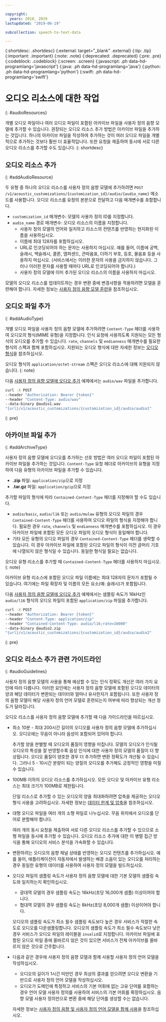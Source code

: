 ```yaml
---

copyright:
  years: 2018, 2019
lastupdated: "2019-06-19"

subcollection: speech-to-text-data

---
```


{:shortdesc: .shortdesc}
{:external: target="_blank" .external}
{:tip: .tip}
{:important: .important}
{:note: .note}
{:deprecated: .deprecated}
{:pre: .pre}
{:codeblock: .codeblock}
{:screen: .screen}
{:javascript: .ph data-hd-programlang='javascript'}
{:java: .ph data-hd-programlang='java'}
{:python: .ph data-hd-programlang='python'}
{:swift: .ph data-hd-programlang='swift'}

# 오디오 리소스에 대한 작업
{: #audioResources}

개별 오디오 파일이나 여러 오디오 파일이 포함된 아카이브 파일을 사용자 정의 음향 모델에 추가할 수 있습니다. 권장되는 오디오 리소스 추가 방법은 아카이브 파일을 추가하는 것입니다. 하나의 아카이브 파일을 작성하여 추가하는 것이 여러 오디오 파일을 개별적으로 추가하는 것보다 훨씬 더 효율적입니다. 또한 요청을 제출하여 동시에 서로 다른 오디오 리소스를 추가할 수도 있습니다.
{: shortdesc}

## 오디오 리소스 추가
{: #addAudioResource}

두 유형 중 하나의 오디오 리소스를 사용자 정의 음향 모델에 추가하려면 `POST /v1/acoustic_customizations/{customization_id}/audio/{audio_name}` 메소드를 사용합니다. 오디오 리소스를 요청의 본문으로 전달하고 다음 매개변수를 포함합니다.

-   `customization_id` 매개변수: 모델의 사용자 정의 ID를 지정합니다.
-   `audio_name` 경로 매개변수: 오디오 리소스의 이름을 지정합니다.
    -   사용자 정의 모델의 언어와 일치하고 리소스의 컨텐츠를 반영하는 현지화된 이름을 사용하십시오.
    -   이름에 최대 128자를 포함하십시오.
    -   URL로 인코딩되어야 하는 문자는 사용하지 마십시오. 예를 들어, 이름에 공백, 슬래시, 백슬래시, 콜론, 앰퍼샌드, 큰따옴표, 더하기 부호, 등호, 물음표 등을 사용하지 마십시오. (서비스에서는 이러한 문자의 사용을 금지하지 않습니다. 그러나 이러한 문자를 사용할 때마다 URL로 인코딩되어야 합니다.)
    -   사용자 정의 모델에 이미 추가된 오디오 리소스의 이름을 사용하지 마십시오.

모델의 오디오 리소스를 업데이트하는 경우 변환 중에 변경사항을 적용하려면 모델을 훈련해야 합니다. 자세한 정보는 [사용자 정의 음향 모델 훈련](/docs/services/speech-to-text-data?topic=speech-to-text-data-acoustic#trainModel-acoustic)을 참조하십시오.

## 오디오 파일 추가
{: #addAudioType}

개별 오디오 파일을 사용자 정의 음향 모델에 추가하려면 `Content-Type` 헤더를 사용하여 오디오의 형식(MIME 유형)을 지정합니다. 인식 요청에 사용하도록 지원되는 모든 형식의 오디오를 추가할 수 있습니다. `rate`, `channels` 및 `endianness` 매개변수를 필요한 형식의 스펙과 함께 포함하십시오. 지원되는 오디오 형식에 대한 자세한 정보는 [오디오 형식](/docs/services/speech-to-text-data?topic=speech-to-text-data-audio-formats)을 참조하십시오.

오디오 형식의 `application/octet-stream` 스펙은 오디오 리소스에 대해 지원되지 않습니다.
{: note}

다음 [사용자 정의 음향 모델에 오디오 추가](/docs/services/speech-to-text-data?topic=speech-to-text-data-acoustic#addAudio) 예제에서는 `audio/wav` 파일을 추가합니다.

```bash
curl -X POST
--header "Authorization: Bearer {token}"
--header "Content-Type: audio/wav"
--data-binary @audio1.wav
"{url}/v1/acoustic_customizations/{customization_id}/audio/audio1"
```
{: pre}

## 아카이브 파일 추가
{: #addArchiveType}

사용자 정의 음향 모델에 오디오를 추가하는 선호 방법은 여러 오디오 파일이 포함된 아카이브 파일을 추가하는 것입니다. `Content-Type` 요청 헤더로 아카이브의 유형을 지정하여 다음 유형의 아카이브 파일을 추가할 수 있습니다.

-   **.zip** 파일: `application/zip`으로 지정
-   **.tar.gz** 파일: `application/gzip`으로 지정

추가할 파일의 형식에 따라 `Contained-Content-Type` 헤더를 지정해야 할 수도 있습니다.

-   `audio/basic`, `audio/l16` 또는 `audio/mulaw` 유형의 오디오 파일의 경우 `Contained-Content-Type` 헤더를 사용하여 오디오 파일의 형식을 지정해야 합니다. 필요한 경우 `rate`, `channels` 및 `endianness` 매개변수를 포함하십시오. 이 경우 아카이브 파일에 포함된 모든 오디오 파일의 오디오 형식이 동일해야 합니다.
-   기타 모든 유형의 오디오 파일의 경우 `Contained-Content-Type` 헤더를 생략할 수 있습니다. 이 경우 아카이브 파일에 포함된 오디오 파일의 형식이 이전 글머리 기호에 나열되지 않은 형식일 수 있습니다. 동일한 형식일 필요는 없습니다.

오디오 유형 리소스를 추가할 때 `Contained-Content-Type` 헤더를 사용하지 마십시오.
{: note}

아카이브 유형 리소스에 포함된 오디오 파일 이름에는 최대 128자의 문자가 포함될 수 있습니다. 여기에는 파일 확장자 및 이름의 모든 요소(예: 슬래시)가 포함됩니다.

다음 [사용자 정의 음향 모델에 오디오 추가](/docs/services/speech-to-text-data?topic=speech-to-text-data-acoustic#addAudio) 예제에서는 샘플링 속도가 16kHz인 `audio/l16` 형식의 오디오 파일이 포함된 `application/zip` 파일을 추가합니다.

```bash
curl -X POST
--header "Authorization: Bearer {token}"
--header "Content-Type: application/zip"
--header "Contained-Content-Type: audio/l16;rate=16000"
--data-binary @audio2.zip
"{url}/v1/acoustic_customizations/{customization_id}/audio/audio2"
```
{: pre}

## 오디오 리소스 추가 관련 가이드라인
{: #audioGuidelines}

사용자 정의 음향 모델의 사용을 통해 예상할 수 있는 인식 정확도 개선은 여러 가지 요인에 따라 다릅니다. 이러한 요인에는 사용자 정의 음향 모델에 포함된 오디오 데이터의 양과 해당 데이터가 변환되는 데이터와 얼마나 유사한지가 포함됩니다. 또한 사용자 정의 음향 모델이 해당 사용자 정의 언어 모델로 훈련되는지 여부에 따라 향상되는 개선 정도가 달라집니다.

오디오 리소스를 사용자 정의 음향 모델에 추가할 때 다음 가이드라인을 따르십시오.

-   최소 10분 - 최대 200시간 길이의 오디오를 사용자 정의 음향 모델에 추가하십시오. 오디오에는 무음이 아니라 음성이 포함되어 있어야 합니다.

    추가할 양을 판별할 때 오디오의 품질이 영향을 미칩니다. 모델의 오디오가 인식될 오디오의 특성을 잘 반영할수록 음성 인식에 대한 사용자 정의 모델의 품질이 더 향상됩니다. 오디오 품질이 양호한 경우 더 추가하면 변환 정확도가 개선될 수 있습니다. 그러나 5 - 10시간 분량이 되는 양질의 오디오를 추가해도 긍정적인 영향을 미칠 수 있습니다.
-   100MB 이하의 오디오 리소스를 추가하십시오. 모든 오디오 및 아카이브 유형 리소스는 최대 크기가 100MB로 제한됩니다.

    단일 리소스로 추가할 수 있는 오디오의 양을 최대화하려면 압축을 제공하는 오디오 형식 사용을 고려하십시오. 자세한 정보는 [데이터 한계 및 압축](/docs/services/speech-to-text-data?topic=speech-to-text-data-audio-formats#limits)을 참조하십시오.
-   대형 오디오 파일을 여러 개의 소형 파일로 나누십시오. 무음 위치에서 오디오를 단어로 분할해야 합니다.

    여러 개의 동시 요청을 제출하여 서로 다른 오디오 리소스를 추가할 수 있으므로 소형 파일을 동시에 추가할 수 있습니다. 오디오 리소스 추가에 대한 이 병렬 접근 방식을 통해 오디오의 서비스 분석을 가속화할 수 있습니다.
-   변환하려는 오디오의 음향 채널 상태를 반영하는 오디오 컨텐츠를 추가하십시오. 예를 들어, 애플리케이션이 자동차에서 발생하는 배경 소음이 있는 오디오를 처리하는 경우 동일한 유형의 데이터를 사용하여 사용자 정의 모델을 빌드하십시오.
-   오디오 파일의 샘플링 속도가 사용자 정의 음향 모델에 대한 기본 모델의 샘플링 속도와 일치하는지 확인하십시오.
    -   광대역 모델의 경우 샘플링 속도는 16kHz(초당 16,000개 샘플) 이상이어야 합니다.
    -   협대역 모델의 경우 샘플링 속도는 8kHz(초당 8,000개 샘플) 이상이어야 합니다.

    오디오의 샘플링 속도가 최소 필수 샘플링 속도보다 높은 경우 서비스가 적절한 속도로 오디오를 다운샘플링합니다. 오디오의 샘플링 속도가 최소 필수 속도보다 낮은 경우 서비스가 오디오 파일의 레이블을 `invalid`로 지정합니다. 아카이브 파일에 포함된 오디오 파일 중에 올바르지 않은 것이 있으면 서비스가 전체 아카이브를 올바르지 않은 것으로 간주합니다.
-   다음과 같은 경우에 사용자 정의 음향 모델과 함께 사용할 사용자 정의 언어 모델을 작성하십시오.
    -   오디오의 길이가 1시간 미만인 경우 최상의 결과를 얻으려면 오디오 변환을 기반으로 사용자 정의 언어 모델을 작성하십시오.
    -   오디오가 도메인에 특정하고 서비스의 기본 어휘에 없는 고유 단어를 포함하는 경우 언어 모델 사용자 정의를 사용하여 서비스의 기본 어휘를 확장하십시오. 음향 모델 사용자 정의만으로 변환 중에 해당 단어를 생성할 수는 없습니다.

    자세한 정보는 [사용자 정의 음향 및 사용자 정의 언어 모델을 함께 사용](/docs/services/speech-to-text-data?topic=speech-to-text-data-useBoth)을 참조하십시오.
